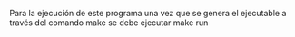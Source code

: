 Para la ejecución de este programa una vez que se genera el ejecutable a través del comando make
se debe ejecutar make run
